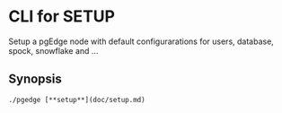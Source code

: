# CLI for SETUP
Setup a pgEdge node with default configurarations for users, database, spock, snowflake and ...

## Synopsis
    ./pgedge [**setup**](doc/setup.md)
